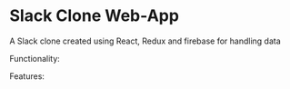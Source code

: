 # Slack Clone Web-App

A Slack clone created using React, Redux and firebase for handling data

Functionality:

Features:

